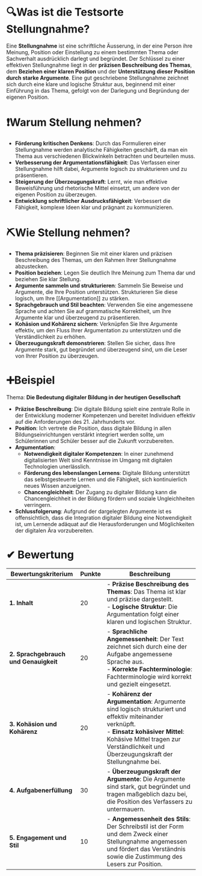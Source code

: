 # 🔍Was ist die Testsorte Stellungnahme?
Eine **Stellungnahme** ist eine schriftliche Äusserung, in der eine Person ihre Meinung, Position oder Einstellung zu einem bestimmten Thema oder Sachverhalt ausdrücklich darlegt und begründet. Der Schlüssel zu einer effektiven Stellungnahme liegt in der **präzisen Beschreibung des Themas**, dem **Beziehen einer klaren Position** und der **Unterstützung dieser Position durch starke Argumente**. Eine gut geschriebene Stellungnahme zeichnet sich durch eine klare und logische Struktur aus, beginnend mit einer Einführung in das Thema, gefolgt von der Darlegung und Begründung der eigenen Position.

# ❗Warum Stellung nehmen?
- **Förderung kritischen Denkens**: Durch das Formulieren einer Stellungnahme werden analytische Fähigkeiten geschärft, da man ein Thema aus verschiedenen Blickwinkeln betrachten und beurteilen muss.
- **Verbesserung der Argumentationsfähigkeit**: Das Verfassen einer Stellungnahme hilft dabei, Argumente logisch zu strukturieren und zu präsentieren.
- **Steigerung der Überzeugungskraft**: Lernt, wie man effektive Beweisführung und rhetorische Mittel einsetzt, um andere von der eigenen Position zu überzeugen.
- **Entwicklung schriftlicher Ausdrucksfähigkeit**: Verbessert die Fähigkeit, komplexe Ideen klar und prägnant zu kommunizieren.

# ⛏Wie Stellung nehmen?
- **Thema präzisieren**: Beginnen Sie mit einer klaren und präzisen Beschreibung des Themas, um den Rahmen Ihrer Stellungnahme abzustecken.
- **Position beziehen**: Legen Sie deutlich Ihre Meinung zum Thema dar und beziehen Sie klar Stellung.
- **Argumente sammeln und strukturieren**: Sammeln Sie Beweise und Argumente, die Ihre Position unterstützen. Strukturieren Sie diese logisch, um Ihre [[Argumentation]] zu stärken.
- **Sprachgebrauch und Stil beachten**: Verwenden Sie eine angemessene Sprache und achten Sie auf grammatische Korrektheit, um Ihre Argumente klar und überzeugend zu präsentieren.
- **Kohäsion und Kohärenz sichern**: Verknüpfen Sie Ihre Argumente effektiv, um den Fluss Ihrer Argumentation zu unterstützen und die Verständlichkeit zu erhöhen.
- **Überzeugungskraft demonstrieren**: Stellen Sie sicher, dass Ihre Argumente stark, gut begründet und überzeugend sind, um die Leser von Ihrer Position zu überzeugen.

# ➕Beispiel
Thema: **Die Bedeutung digitaler Bildung in der heutigen Gesellschaft**

- **Präzise Beschreibung**: Die digitale Bildung spielt eine zentrale Rolle in der Entwicklung moderner Kompetenzen und bereitet Individuen effektiv auf die Anforderungen des 21. Jahrhunderts vor.
- **Position**: Ich vertrete die Position, dass digitale Bildung in allen Bildungseinrichtungen verstärkt integriert werden sollte, um Schülerinnen und Schüler besser auf die Zukunft vorzubereiten.
- **Argumentation**:
  - **Notwendigkeit digitaler Kompetenzen**: In einer zunehmend digitalisierten Welt sind Kenntnisse im Umgang mit digitalen Technologien unerlässlich.
  - **Förderung des lebenslangen Lernens**: Digitale Bildung unterstützt das selbstgesteuerte Lernen und die Fähigkeit, sich kontinuierlich neues Wissen anzueignen.
  - **Chancengleichheit**: Der Zugang zu digitaler Bildung kann die Chancengleichheit in der Bildung fördern und soziale Ungleichheiten verringern.
- **Schlussfolgerung**: Aufgrund der dargelegten Argumente ist es offensichtlich, dass die Integration digitaler Bildung eine Notwendigkeit ist, um Lernende adäquat auf die Herausforderungen und Möglichkeiten der digitalen Ära vorzubereiten.

# ✔ Bewertung

| Bewertungskriterium                   | Punkte | Beschreibung                                                                                                                                                                                                                          |
| ------------------------------------- | ------ | ------------------------------------------------------------------------------------------------------------------------------------------------------------------------------------------------------------------------------------- |
| **1. Inhalt**                         | 20     | - **Präzise Beschreibung des Themas**: Das Thema ist klar und präzise dargestellt.<br>- **Logische Struktur**: Die Argumentation folgt einer klaren und logischen Struktur.                                                           |
| **2. Sprachgebrauch und Genauigkeit** | 20     | - **Sprachliche Angemessenheit**: Der Text zeichnet sich durch eine der Aufgabe angemessene Sprache aus.<br>- **Korrekte Fachterminologie**: Fachterminologie wird korrekt und gezielt eingesetzt.                                    |
| **3. Kohäsion und Kohärenz**          | 20     | - **Kohärenz der Argumentation**: Argumente sind logisch strukturiert und effektiv miteinander verknüpft.<br>- **Einsatz kohäsiver Mittel**: Kohäsive Mittel tragen zur Verständlichkeit und Überzeugungskraft der Stellungnahme bei. |
| **4. Aufgabenerfüllung**              | 30     | - **Überzeugungskraft der Argumente**: Die Argumente sind stark, gut begründet und tragen maßgeblich dazu bei, die Position des Verfassers zu untermauern.                                                                            |
| **5. Engagement und Stil**            | 10     | - **Angemessenheit des Stils**: Der Schreibstil ist der Form und dem Zweck einer Stellungnahme angemessen und fördert das Verständnis sowie die Zustimmung des Lesers zur Position.                                                   |